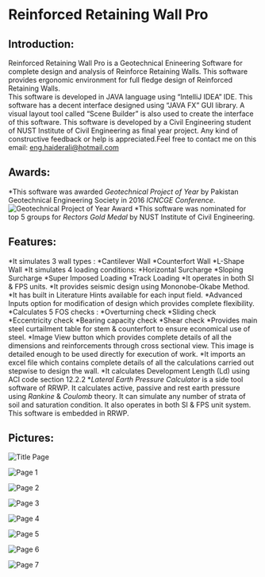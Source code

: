 # Reinforced Retaining Wall Pro
## Introduction:
Reinforced Retaining Wall Pro is a Geotechnical Enineering Software for complete design and analysis of Reinforce Retaining Walls. This software provides ergonomic environment for full fledge design of Reinforced Retaining Walls.  
This software is developed in JAVA language using “IntelliJ IDEA” IDE. This software has a decent interface designed using “JAVA FX” GUI library. A visual layout tool called “Scene Builder” is also used to create the interface of this software.
This software is developed by a Civil Engineering student of NUST Institute of Civil Engineering as final year project. Any kind of constructive feedback or help is appreciated.Feel free to contact me on this email: eng.haiderali@hotmail.com
 ## Awards:
*This software was awarded _Geotechnical Project of Year_ by Pakistan Geotechnical Engineering Society in 2016 _ICNCGE Conference_.
![Geotechnical Project of Year Award](https://preview.ibb.co/fvcHyb/Geotech_Certificate.jpg)
*This software was nominated for top 5 groups for _Rectors Gold Medal_ by NUST Institute of Civil Engineering.

## Features:
*It simulates 3 wall types :
  *Cantilever Wall
  *Counterfort Wall
  *L-Shape Wall
*It simulates 4 loading conditions:
  *Horizontal Surcharge
  *Sloping Surcharge
  *Super Imposed Loading
  *Track Loading
*It operates in both SI & FPS units.
*It provides seismic design using Mononobe-Okabe Method.
*It has built in Literature Hints available for each input field.
*Advanced Inputs option for modification of design which provides  complete flexibility.
*Calculates 5 FOS checks :
  *Overturning check
  *Sliding check
  *Eccentricity check
  *Bearing capacity check
  *Shear check
*Provides main steel curtailment table for stem & counterfort to ensure economical use of steel.
*Image View button which provides complete details of all the dimensions  and  reinforcements through cross sectional view. This image is detailed enough to be used directly for execution of work.
*It imports an excel file which contains complete details of all the calculations carried out stepwise to design the wall.
*It calculates Development Length (Ld) using ACI code section 12.2.2
*_Lateral Earth Pressure Calculator_ is a side tool software of RRWP. It calculates active, passive and rest earth pressure using *Rankine* & *Coulomb* theory. It can simulate any number of strata of soil and saturation condition. It also operates in both SI & FPS unit system. This software is embedded in RRWP.
## Pictures:

![Title Page](https://image.ibb.co/mbUuBw/wall.png)

![Page 1](https://preview.ibb.co/c6NQJb/Page1.png)

![Page 2](https://preview.ibb.co/e4eSWw/Page2.png)

![Page 3](https://preview.ibb.co/iCBVjG/Page3.png)

![Page 4](https://preview.ibb.co/fEsQJb/Page4.png)

![Page 5](https://preview.ibb.co/kGQCyb/Page5.png)

![Page 6](https://preview.ibb.co/mBCEBw/Page6.png)

![Page 7](https://preview.ibb.co/k6OMrw/Page7.png)

